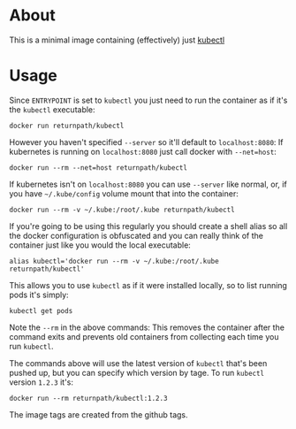 # About

This is a minimal image containing (effectively) just [kubectl](http://kubernetes.io/docs/user-guide/kubectl-overview/) 

# Usage

Since `ENTRYPOINT` is set to `kubectl` you just need to run the container as if it's the `kubectl` executable:

    docker run returnpath/kubectl

However you haven't specified `--server` so it'll default to `localhost:8080`: If kubernetes is running on `localhost:8080` just call docker with `--net=host`:

    docker run --rm --net=host returnpath/kubectl

If kubernetes isn't on `localhost:8080` you can use `--server` like normal, or, if you have `~/.kube/config` volume mount that into the container:

    docker run --rm -v ~/.kube:/root/.kube returnpath/kubectl

If you're going to be using this regularly you should create a shell alias so all the docker configuration is obfuscated and you can really think of the container just like you would the local executable:

    alias kubectl='docker run --rm -v ~/.kube:/root/.kube returnpath/kubectl'

This allows you to use `kubectl` as if it were installed locally, so to list running pods it's simply:

    kubectl get pods

Note the `--rm` in the above commands: This removes the container after the command exits and prevents old containers from collecting each time you run `kubectl`.

The commands above will use the latest version of `kubectl` that's been pushed up, but you can specify which version by tage. To run `kubectl` version `1.2.3` it's:

    docker run --rm returnpath/kubectl:1.2.3

The image tags are created from the github tags.
